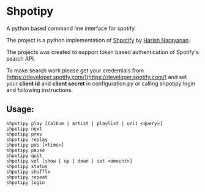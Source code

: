 # Shpotipy
A python based command line interface for spotify.

The project is a python implementation of [Shpotify](https://github.com/hnarayanan/shpotify) by [Harish Narayanan](https://harishnarayanan.org/).

The projects was created to support token based authentication of Spotify's search API.

To make search work please get your credentials from [https://developer.spotify.com/](https://developer.spotify.com/) and set
your **client id** and **client secret** in configuration.py or calling shpotipy login and following instructions.

## Usage:
    shpotipy play [(album | artist | playlist | uri) <query>]
    shpotipy next
    shpotipy prev
    shpotipy replay
    shpotipy pos [<time>]
    shpotipy pause
    shpotipy quit
    shpotipy vol [show | up | down | set <amount>]
    shpotipy status
    shpotipy shuffle
    shpotipy repeat
    shpotipy login

